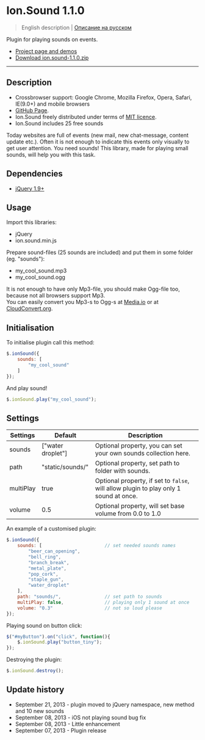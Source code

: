 # Ion.Sound 1.1.0

> English description | <a href="readme.ru.md">Описание на русском</a>

Plugin for playing sounds on events.
* <a href="http://ionden.com/a/plugins/ion.sound/en.html">Project page and demos</a>
* <a href="http://ionden.com/a/plugins/ion.sound/ion.sound-1.1.0.zip">Download ion.sound-1.1.0.zip</a>

***

## Description
* Crossbrowser support: Google Chrome, Mozilla Firefox, Opera, Safari, IE(9.0+) and mobile browsers
* <a href="https://github.com/IonDen/ion.sound">GitHub Page</a>.
* Ion.Sound freely distributed under terms of <a href="http://ionden.com/a/plugins/licence-en.html" target="_blank">MIT licence</a>.
* Ion.Sound includes 25 free sounds

Today websites are full of events (new mail, new chat-message, content update etc.). Often it is not enough to indicate this events only visually to get user attention. You need sounds! This library, made for playing small sounds, will help you with this task.


## Dependencies
* <a href="http://jquery.com/" target="_blank">jQuery 1.9+</a>


## Usage
Import this libraries:
* jQuery
* ion.sound.min.js

Prepare sound-files (25 sounds are included) and put them in some folder (eg. "sounds"):
* my_cool_sound.mp3
* my_cool_sound.ogg

It is not enough to have only Mp3-file, you should make Ogg-file too, because not all browsers support Mp3.<br/>
You can easily convert you Mp3-s to Ogg-s at <a href="http://media.io/" target="_blank">Media.io</a> or at <a href="https://cloudconvert.org/formats#audio" target="_blank">CloudConvert.org</a>.


## Initialisation
To initialise plugin call this method:
```javascript
$.ionSound({
    sounds: [
        "my_cool_sound"
    ]
});
```

And play sound!
```javascript
$.ionSound.play("my_cool_sound");
```


## Settings
<table class="options">
    <thead>
        <tr>
            <th>Settings</th>
            <th>Default</th>
            <th>Description</th>
        </tr>
    </thead>
    <tbody>
        <tr>
            <td>sounds</td>
            <td>["water droplet"]</td>
            <td>Optional property, you can set your own sounds collection here.</td>
        </tr>
        <tr>
            <td>path</td>
            <td>"static/sounds/"</td>
            <td>Optional property, set path to folder with sounds.</td>
        </tr>
        <tr>
            <td>multiPlay</td>
            <td>true</td>
            <td>Optional property, if set to <code>false</code>, will allow plugin to play only 1 sound at once.</td>
        </tr>
        <tr>
            <td>volume</td>
            <td>0.5</td>
            <td>Optional property, will set base volume from 0.0 to 1.0</td>
        </tr>
    </tbody>
</table>

An example of a customised plugin:
```javascript
$.ionSound({
    sounds: [                       // set needed sounds names
        "beer_can_opening",
        "bell_ring",
        "branch_break",
        "metal_plate",
        "pop_cork",
        "staple_gun",
        "water_droplet"
    ],
    path: "sounds/",                // set path to sounds
    multiPlay: false,               // playing only 1 sound at once
    volume: "0.3"                   // not so loud please
});
```


Playing sound on button click:
```javascript
$("#myButton").on("click", function(){
    $.ionSound.play("button_tiny");
});
```


Destroying the plugin:
```javascript
$.ionSound.destroy();
```


## Update history
* September 21, 2013 - plugin moved to jQuery namespace, new method and 10 new sounds
* September 08, 2013 - iOS not playing sound bug fix
* September 08, 2013 - Little enhancement
* September 07, 2013 - Plugin release